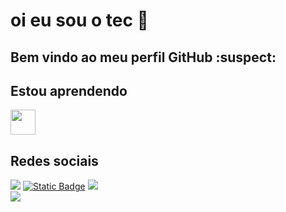 # oi eu sou o tec 👋
## Bem vindo ao meu perfil GitHub :suspect:

<!--
**tecnic-1/tecnic-1** is a ✨ _special_ ✨ repository because its `README.md` (this file) appears on your GitHub profile.

Here are some ideas to get you started:

- 💬 Atualmente estou trabalhando em vídeos e jogos!
- ✏️ Atualmente estou aprendendo javascript e desenvolvimento de jogo!
- ♥️ Pronomes: ele/dele
- Linguas que fala: 🇺🇸 🇧🇷
-->

## Estou aprendendo
<img loading="lazy" src="https://cdn.jsdelivr.net/gh/devicons/devicon@latest/icons/javascript/javascript-original.svg" width="40" height="40"/>

## Redes sociais
<div>
  <a href="https://www.youtube.com/@tecnicgamer1" target="_blank"><img loading="lazy" src="https://img.shields.io/badge/YouTube-FF0000?style=for-the-badge&logo=youtube&logoColor=white" target="_blank"></a>
  <a href="https://gamejolt.com/@tecnicgamer" target="_blank"><img alt="Static Badge" src="https://img.shields.io/badge/gamejolt-%23CCFF00?style=for-the-badge&logo=gamejolt&logoColor=black"></a>
  <a href="https://www.instagram.com/nicolas.miguel.knupffer/"><img loading="lazy" src="https://img.shields.io/badge/-Instagram-%23E4405F?style=for-the-badge&logo=instagram&logoColor=white"></a>
</div>
<img loading="lazy" src="https://media.tenor.com/NjXUcFTS_EkAAAAi/madeline-celeste.gif"/>
